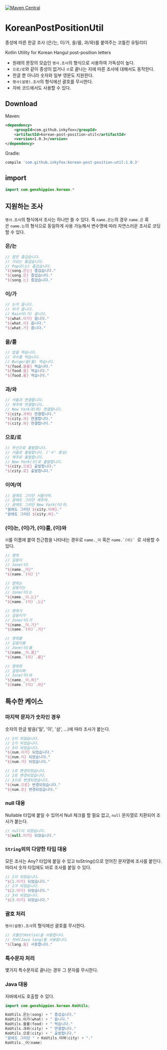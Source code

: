 [![Maven Central](https://maven-badges.herokuapp.com/maven-central/com.github.inkyfox/korean-post-position-util/badge.svg)](https://maven-badges.herokuapp.com/maven-central/com.github.inkyfox/korean-post-position-util)

# KoreanPostPositionUtil

종성에 따른 한글 조사 (은/는, 이/가, 을/를, 과/와)를 붙여주는 코틀린 유틸리티 

Kotlin Utility for Korean Hangul post-position letters

- 원래의 문장의 모습인 `명사.조사`의 형식으로 사용하여 가독성이 높다.
- `으로/로`와 같이 종성이 없거나 `ㄹ`로 끝나는 지에 따른 조사에 대해서도 동작한다.
- 한글 뿐 아니라 숫자와 일부 영문도 지원한다.
- `명사(설명).조사`의 형식에선 괄호를 무시한다.
- 자바 코드에서도 사용할 수 있다.

## Download

Maven:

``` xml
<dependency>
    <groupId>com.github.inkyfox</groupId>
    <artifactId>korean-post-position-util</artifactId>
    <version>1.0.3</version>
</dependency>
```

Gradle:

``` groovy
compile 'com.github.inkyfox:korean-post-position-util:1.0.3'
```

## import

``` kotlin
import com.genxhippies.korean.*
```

## 지원하는 조사

`명사.조사`의 형식에서 조사는 하나만 쓸 수 있다. 즉 `name.은는`의 경우 `name.은` 혹은 `name.는`의 형식으로 동일하게 사용 가능해서 변수명에 따라 자연스러운 조사로 코딩할 수 있다.

### 은/는

``` kotlin
// 팝은 즐겁습니다.
// 가요는 즐겁습니다.
// Pop은(는) 즐겁습니다.
"${song.은는} 즐겁습니다."
"${song.은} 즐겁습니다."
"${song.는} 즐겁습니다."
```

### 이/가

``` kotlin
// 눈이 옵니다.
// 비가 옵니다.
// Rain이(가) 옵니다.
"${what.이가} 옵니다."
"${what.이} 옵니다."
"${what.가} 옵니다."
```

### 을/를

``` kotlin
// 밥을 먹습니다.
// 국수를 먹습니다.
// Burger을(를) 먹습니다.
"${food.을를} 먹습니다."
"${food.을} 먹습니다."
"${food.를} 먹습니다."
```

### 과/와

``` kotlin
// 서울과 연결합니다.
// 제주와 연결합니다.
// New York과(와) 연결합니다.
"${city.과와} 연결합니다."
"${city.과} 연결합니다."
"${city.와} 연결합니다."
```

### 으로/로

``` kotlin
// 부산으로 출발합니다.
// 서울로 출발합니다. ('ㄹ' 종성)
// 제주로 출발합니다.
// New York(으)로 출발합니다.
"${city.으로} 출발합니다."
"${city.로} 출발합니다."
```

### 이여/여
``` kotlin
// 꿈에도 그리던 서울이여.
// 꿈에도 그리던 제주여.
// 꿈에도 그리던 New York(이)여.
"꿈에도 그리던 ${city.이여}."
"꿈에도 그리던 ${city.여}."
```

### (이)는, (이)가, (이)를, (이)와

`이`를 이름에 붙여 친근함을 나타내는 경우로 `name._이` 혹은 ``name.`(이)` ``로 사용할 수 있다.

``` kotlin
// 영희
// 길동이
// Jone(이)
"${name._이}"
"${name.`(이)`}"

// 영희는
// 길동이는
// Jone(이)는
"${name._이.는}"
"${name.`(이)`.는}"

// 영희가
// 길동이가
// Jone(이)가
"${name._이.가}"
"${name.`(이)`.가}"

// 영희를
// 길동이를
// Jone(이)를
"${name._이.를}"
"${name.`(이)`.를}"

// 영희와
// 길동이와
// Jone(이)와
"${name._이.와}"
"${name.`(이)`.와}"
```

## 특수한 케이스

### 마지막 문자가 숫자인 경우

숫자의 한글 발음('일', '이', '삼', ...)에 따라 조사가 붙는다.

``` kotlin
// 1이 되었습니다.
// 2가 되었습니다.
// 3이 되었습니다.
"${num.이가} 되었습니다."
"${num.이} 되었습니다."
"${num.가} 되었습니다."

// 1로 변경되었습니다.
// 2로 변경되었습니다.
// 3으로 변경되었습니다.
"${num.으로} 변경되었습니다."
"${num.로} 변경되었습니다."
```

### null 대응

Nullable 타입에 붙일 수 있어서 Null 체크를 할 필요 없고, `null` 문자열로 치환되어 조사가 붙는다.

``` kotlin
// null이 되었습니다.
"${null.이가} 되었습니다."
```

### `String`외의 다양한 타입 대응

모든 조사는 Any? 타입에 붙일 수 있고 toString()으로 얻어진 문자열에 조사를 붙인다. 따라서 숫자 타입에도 바로 조사를 붙일 수 있다.

``` kotlin
// 1이 되었습니다.
"${1.이가} 되었습니다."
// 2가 되었습니다.
"${2.이가} 되었습니다."
// 3이 되었습니다.
"${3.이가} 되었습니다."
```

### 괄호 처리

`명사(설명).조사`의 형식에선 괄호를 무시한다.

``` kotlin
// 코틀린(Kotlin)을 사용합니다.
// 자바(Java lang)를 사용합니다.
"${lang.을} 사용합니다."
```

### 특수문자 처리

몇가지 특수문자로 끝나는 경우 그 문자를 무시한다.

### Java 대응

자바에서도 호출할 수 있다.

``` java
import com.genxhippies.korean.KoUtils;
```

``` java
KoUtils.은는(song) + " 즐겁습니다."
KoUtils.이가(what) + " 옵니다."
KoUtils.을를(food) + " 먹습니다."
KoUtils.과와(city) + " 연결합니다."
KoUtils.으로(city) + " 출발합니다."
"꿈에도 그리던 " + KoUtils.이여(city) + "."
KoUtils._이(name)
```

